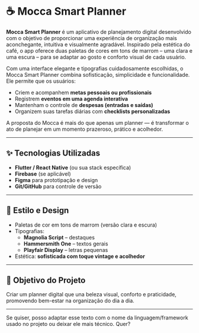 

# ☕ Mocca Smart Planner

**Mocca Smart Planner** é um aplicativo de planejamento digital desenvolvido com o objetivo de proporcionar uma experiência de organização mais aconchegante, intuitiva e visualmente agradável. Inspirado pela estética do café, o app oferece duas paletas de cores em tons de marrom – uma clara e uma escura – para se adaptar ao gosto e conforto visual de cada usuário.

Com uma interface elegante e tipografias cuidadosamente escolhidas, o Mocca Smart Planner combina sofisticação, simplicidade e funcionalidade. Ele permite que os usuários:

- Criem e acompanhem **metas pessoais ou profissionais**
- Registrem **eventos em uma agenda interativa**
- Mantenham o controle de **despesas (entradas e saídas)**
- Organizem suas tarefas diárias com **checklists personalizadas**

A proposta do Mocca é mais do que apenas um planner — é transformar o ato de planejar em um momento prazeroso, prático e acolhedor.

---

## ✨ Tecnologias Utilizadas

- **Flutter / React Native** (ou sua stack específica)
- **Firebase** (se aplicável)
- **Figma** para prototipação e design
- **Git/GitHub** para controle de versão

---

## 📱 Estilo e Design

- Paletas de cor em tons de marrom (versão clara e escura)
- Tipografias:
  - **Magnolia Script** – destaques
  - **Hammersmith One** – textos gerais
  - **Playfair Display** – letras pequenas
- Estética: **sofisticada com toque vintage e acolhedor**

---

## 📌 Objetivo do Projeto

Criar um planner digital que una beleza visual, conforto e praticidade, promovendo bem-estar na organização do dia a dia.

---

Se quiser, posso adaptar esse texto com o nome da linguagem/framework usado no projeto ou deixar ele mais técnico. Quer?

